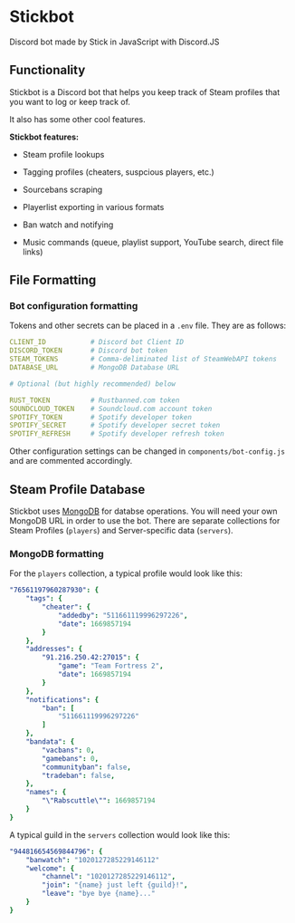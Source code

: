 # Stickbot

Discord bot made by Stick in JavaScript with Discord.JS

## Functionality

Stickbot is a Discord bot that helps you keep track of Steam profiles that you want to log or keep track of.

It also has some other cool features.

__Stickbot features:__

* Steam profile lookups

* Tagging profiles (cheaters, suspcious players, etc.)

* Sourcebans scraping

* Playerlist exporting in various formats

* Ban watch and notifying

* Music commands (queue, playlist support, YouTube search, direct file links)

## File Formatting

### Bot configuration formatting

Tokens and other secrets can be placed in a `.env` file. They are as follows:

```yaml
CLIENT_ID           # Discord bot Client ID
DISCORD_TOKEN       # Discord bot token
STEAM_TOKENS        # Comma-deliminated list of SteamWebAPI tokens
DATABASE_URL        # MongoDB Database URL

# Optional (but highly recommended) below

RUST_TOKEN          # Rustbanned.com token
SOUNDCLOUD_TOKEN    # Soundcloud.com account token
SPOTIFY_TOKEN       # Spotify developer token
SPOTIFY_SECRET      # Spotify developer secret token
SPOTIFY_REFRESH     # Spotify developer refresh token
```

Other configuration settings can be changed in `components/bot-config.js` and are commented accordingly.

## Steam Profile Database

Stickbot uses [MongoDB](https://github.com/mongodb/mongo) for databse operations. You will need your own MongoDB URL in order to use the bot. There are separate collections for Steam Profiles (`players`) and Server-specific data (`servers`).

### MongoDB formatting

For the `players` collection, a typical profile would look like this:

```yaml
"76561197960287930": {
    "tags": {
        "cheater": {
            "addedby": "511661119996297226",
            "date": 1669857194
        }
    },
    "addresses": {
        "91.216.250.42:27015": {
            "game": "Team Fortress 2",
            "date": 1669857194
        }
    },
    "notifications": {
        "ban": [
            "511661119996297226"
        ]
    },
    "bandata": {
        "vacbans": 0,
        "gamebans": 0,
        "communityban": false,
        "tradeban": false,
    },
    "names": {
        "\"Rabscuttle\"": 1669857194
    }
}
```

A typical guild in the `servers` collection would look like this:

```yaml
"944816654569844796": {
    "banwatch": "1020127285229146112"
    "welcome": {
        "channel": "1020127285229146112",
        "join": "{name} just left {guild}!",
        "leave": "bye bye {name}..."
    }
}
```
